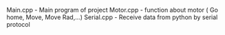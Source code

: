 Main.cpp - Main program of project
Motor.cpp - function about motor ( Go home, Move, Move Rad,...)
Serial.cpp - Receive data from python by serial protocol
